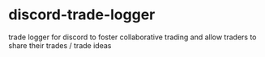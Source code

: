 # discord-trade-logger

trade logger for discord to foster collaborative trading and allow traders to share their trades / trade ideas
